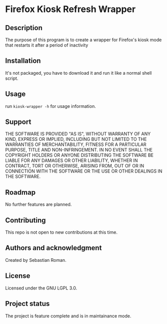 # Firefox Kiosk Refresh Wrapper

## Description
The purpose of this program is to create a wrapper for Firefox's kiosk mode that restarts it after a period of inactivity

## Installation
It's not packaged, you have to download it and run it like a normal shell script.

## Usage
run `kiosk-wrapper -h` for usage information.

## Support
THE SOFTWARE IS PROVIDED "AS IS", WITHOUT WARRANTY OF ANY KIND, EXPRESS OR IMPLIED, INCLUDING BUT NOT LIMITED TO THE WARRANTIES OF MERCHANTABILITY, FITNESS FOR A PARTICULAR PURPOSE, TITLE AND NON-INFRINGEMENT. IN NO EVENT SHALL THE COPYRIGHT HOLDERS OR ANYONE DISTRIBUTING THE SOFTWARE BE LIABLE FOR ANY DAMAGES OR OTHER LIABILITY, WHETHER IN CONTRACT, TORT OR OTHERWISE, ARISING FROM, OUT OF OR IN CONNECTION WITH THE SOFTWARE OR THE USE OR OTHER DEALINGS IN THE SOFTWARE.

## Roadmap
No further features are planned.

## Contributing
This repo is not open to new contributions at this time.

## Authors and acknowledgment
Created by Sebastian Roman.

## License
Licensed under the GNU LGPL 3.0.

## Project status
The project is feature complete and is in maintainance mode.
